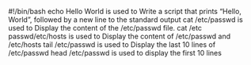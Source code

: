  #!/bin/bash
echo Hello World is used to Write a script that prints “Hello, World”, followed by a new line to the standard output
cat /etc/passwd is used to Display the content of the /etc/passwd file.
cat /etc passwd/etc/hosts is used to Display the content of /etc/passwd and /etc/hosts
tail /etc/passwd is used to Display the last 10 lines of /etc/passwd
head /etc/passwd is used to display the first 10 lines
